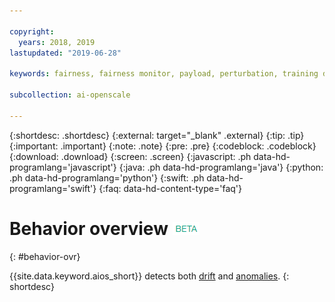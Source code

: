 ```yaml
---

copyright:
  years: 2018, 2019
lastupdated: "2019-06-28"

keywords: fairness, fairness monitor, payload, perturbation, training data, debiased

subcollection: ai-openscale

---
```


{:shortdesc: .shortdesc}
{:external: target="_blank" .external}
{:tip: .tip}
{:important: .important}
{:note: .note}
{:pre: .pre}
{:codeblock: .codeblock}
{:download: .download}
{:screen: .screen}
{:javascript: .ph data-hd-programlang='javascript'}
{:java: .ph data-hd-programlang='java'}
{:python: .ph data-hd-programlang='python'}
{:swift: .ph data-hd-programlang='swift'}
{:faq: data-hd-content-type='faq'}

# Behavior overview ![beta tag](images/beta.png)
{: #behavior-ovr}

{{site.data.keyword.aios_short}} detects both [drift](https://test.cloud.ibm.com/docs/services/ai-openscale?topic=ai-openscale-behavior-drift-ovr) and [anomalies](https://test.cloud.ibm.com/docs/services/ai-openscale?topic=ai-openscale-behavior-anomalies).
{: shortdesc}